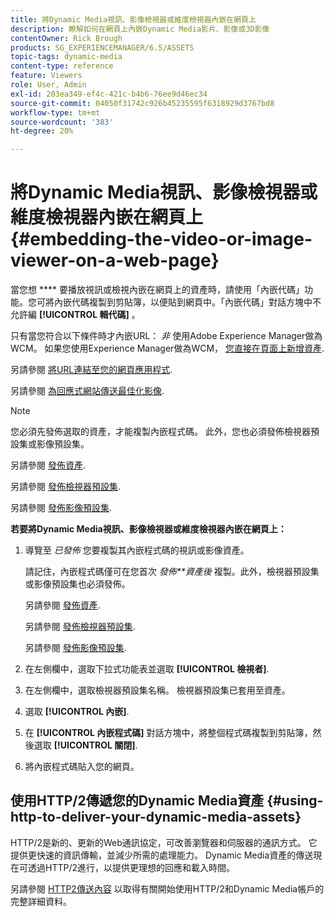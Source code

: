 ```yaml
---
title: 將Dynamic Media視訊、影像檢視器或維度檢視器內嵌在網頁上
description: 瞭解如何在網頁上內嵌Dynamic Media影片、影像或3D影像
contentOwner: Rick Brough
products: SG_EXPERIENCEMANAGER/6.5/ASSETS
topic-tags: dynamic-media
content-type: reference
feature: Viewers
role: User, Admin
exl-id: 203ea349-ef4c-421c-b4b6-76ee9d46ec34
source-git-commit: 04050f31742c926b45235595f6318929d3767bd8
workflow-type: tm+mt
source-wordcount: '383'
ht-degree: 20%

---
```


# 將Dynamic Media視訊、影像檢視器或維度檢視器內嵌在網頁上 {#embedding-the-video-or-image-viewer-on-a-web-page}

當您想 **** 要播放視訊或檢視內嵌在網頁上的資產時，請使用「內嵌代碼」功能。您可將內嵌代碼複製到剪貼簿，以便貼到網頁中。「內嵌代碼」對話方塊中不允許編 **[!UICONTROL 輯代碼]** 。

只有當您符合以下條件時才內嵌URL： *非* 使用Adobe Experience Manager做為WCM。 如果您使用Experience Manager做為WCM， [您直接在頁面上新增資產](adding-dynamic-media-assets-to-pages.md).

另請參閱 [將URL連結至您的網頁應用程式](linking-urls-to-yourwebapplication.md).

另請參閱 [為回應式網站傳送最佳化影像](responsive-site.md).

>[!NOTE]
>
>您必須先發佈選取的資產，才能複製內嵌程式碼。 此外，您也必須發佈檢視器預設集或影像預設集。
>
>另請參閱 [發佈資產](publishing-dynamicmedia-assets.md).
>
>另請參閱 [發佈檢視器預設集](managing-viewer-presets.md#publishing-viewer-presets).
>
>另請參閱 [發佈影像預設集](managing-image-presets.md#publishing-image-presets).

**若要將Dynamic Media視訊、影像檢視器或維度檢視器內嵌在網頁上：**

1. 導覽至 *已發佈* 您要複製其內嵌程式碼的視訊或影像資產。

   請記住，內嵌程式碼僅可在您首次 *發佈**資產後* 複製。此外，檢視器預設集或影像預設集也必須發佈。

   另請參閱 [發佈資產](publishing-dynamicmedia-assets.md).

   另請參閱 [發佈檢視器預設集](managing-viewer-presets.md#publishing-viewer-presets).

   另請參閱 [發佈影像預設集](managing-image-presets.md#publishing-image-presets).

1. 在左側欄中，選取下拉式功能表並選取 **[!UICONTROL 檢視者]**.
1. 在左側欄中，選取檢視器預設集名稱。 檢視器預設集已套用至資產。
1. 選取 **[!UICONTROL 內嵌]**.
1. 在 **[!UICONTROL 內嵌程式碼]** 對話方塊中，將整個程式碼複製到剪貼簿，然後選取 **[!UICONTROL 關閉]**.
1. 將內嵌程式碼貼入您的網頁。

## 使用HTTP/2傳遞您的Dynamic Media資產 {#using-http-to-deliver-your-dynamic-media-assets}

HTTP/2是新的、更新的Web通訊協定，可改善瀏覽器和伺服器的通訊方式。 它提供更快速的資訊傳輸，並減少所需的處理能力。 Dynamic Media資產的傳送現在可透過HTTP/2進行，以提供更理想的回應和載入時間。

另請參閱 [HTTP2傳送內容](http2.md) 以取得有關開始使用HTTP/2和Dynamic Media帳戶的完整詳細資料。
